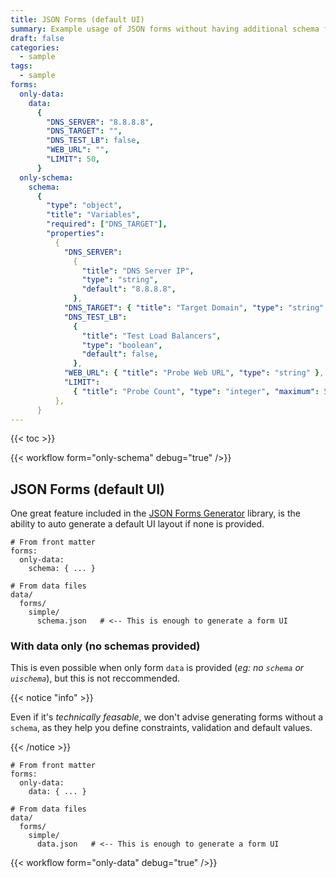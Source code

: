 ```yaml
---
title: JSON Forms (default UI)
summary: Example usage of JSON forms without having additional schema files.
draft: false
categories:
  - sample
tags:
  - sample
forms:
  only-data:
    data:
      {
        "DNS_SERVER": "8.8.8.8",
        "DNS_TARGET": "",
        "DNS_TEST_LB": false,
        "WEB_URL": "",
        "LIMIT": 50,
      }
  only-schema:
    schema:
      {
        "type": "object",
        "title": "Variables",
        "required": ["DNS_TARGET"],
        "properties":
          {
            "DNS_SERVER":
              {
                "title": "DNS Server IP",
                "type": "string",
                "default": "8.8.8.8",
              },
            "DNS_TARGET": { "title": "Target Domain", "type": "string" },
            "DNS_TEST_LB":
              {
                "title": "Test Load Balancers",
                "type": "boolean",
                "default": false,
              },
            "WEB_URL": { "title": "Probe Web URL", "type": "string" },
            "LIMIT":
              { "title": "Probe Count", "type": "integer", "maximum": 50 },
          },
      }
---
```


{{< toc >}}

{{< workflow form="only-schema" debug="true" />}}


## JSON Forms (default UI)

One great feature included in the [JSON Forms Generator](https://jsonforms.io/examples/gen-uischema) library, is the ability to auto generate a default UI layout if none is provided.

```text
# From front matter
forms:
  only-data:
    schema: { ... }

# From data files
data/
  forms/
    simple/
      schema.json   # <-- This is enough to generate a form UI
```

### With data only (no schemas provided)

This is even possible when only form `data` is provided (_eg: no `schema` or `uischema`_), but this is not reccommended.

{{< notice "info" >}}

Even if it's _technically feasable_, we don't advise generating forms without a `schema`, as they help you define constraints, validation and default values.

{{< /notice >}}

```text
# From front matter
forms:
  only-data:
    data: { ... }

# From data files
data/
  forms/
    simple/
      data.json   # <-- This is enough to generate a form UI
```

{{< workflow form="only-data" debug="true" />}}
